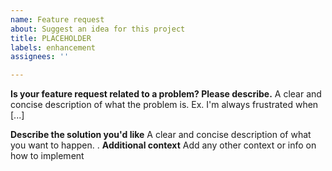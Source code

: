 ```yaml
---
name: Feature request
about: Suggest an idea for this project
title: PLACEHOLDER
labels: enhancement
assignees: ''

---
```


**Is your feature request related to a problem? Please describe.**
A clear and concise description of what the problem is. Ex. I'm always frustrated when [...]

**Describe the solution you'd like**
A clear and concise description of what you want to happen.
.
**Additional context**
Add any other context or info on how to implement
